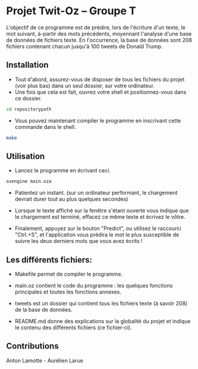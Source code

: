 # Projet Twit-Oz – Groupe T
L'objectif de ce programme est de prédire, lors de l'écriture d'un texte, le mot suivant, à-partir des mots précédents, moyennant l'analyse d'une base de données de fichiers texte.
En l'occurrence, la base de données sont 208 fichiers contenant chacun jusqu'à 100 tweets de Donald Trump.

## Installation

* Tout d'abord, assurez-vous de disposer de tous les fichiers du projet (voir plus bas) dans un seul dossier, sur votre ordinateur.
* Une fois que cela est fait, ouvrez votre shell et positionnez-vous dans ce
dossier.
```bash
cd repositorypath
```

* Vous pouvez maintenant compiler le programme en inscrivant cette
commande dans le shell.
```bash
make 
```

## Utilisation
* Lancez le programme en écrivant ceci.
```bash
ozengine main.oza
```

* Patientez un instant. (sur un ordinateur performant, le chargement devrait durer tout au plus quelques secondes)

* Lorsque le texte affiché sur la fenêtre s'étant ouverte vous indique que le chargement est terminé, effacez ce même texte et écrivez le vôtre. 

* Finalement, appuyez sur le bouton "Predict", ou utilisez le raccourci "Ctrl.+S", et l'application vous prédira le mot le plus susceptible de suivre les deux derniers mots que vous avez écrits !

## Les différents fichiers:
* Makefile permet de compiler le programme.
 
* main.oz contient le code du programme : les quelques fonctions principales et toutes les fonctions annexes.

* tweets est un dossier qui contient tous les fichiers texte (à savoir 208) de la base de données.

* README.md donne des explications sur la globalité du projet et indique le contenu des différents fichiers (ce fichier-ci).

## Contributions
Anton Lamotte - Aurélien Larue


